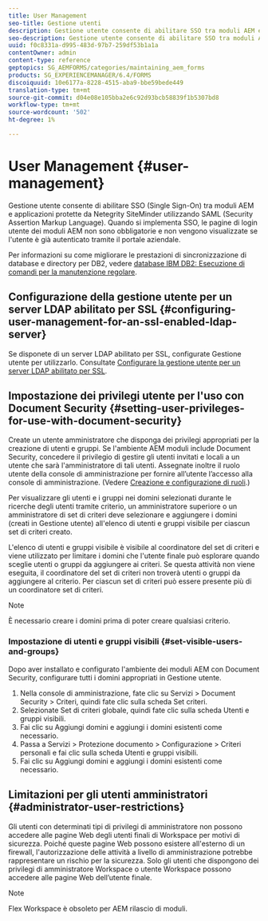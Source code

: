 ```yaml
---
title: User Management
seo-title: Gestione utenti
description: Gestione utente consente di abilitare SSO tra moduli AEM e applicazioni protette da Netegrity SiteMinder utilizzando SAML. Questo documento fornisce ulteriori informazioni sulla gestione degli utenti.
seo-description: Gestione utente consente di abilitare SSO tra moduli AEM e applicazioni protette da Netegrity SiteMinder utilizzando SAML. Questo documento fornisce ulteriori informazioni sulla gestione degli utenti.
uuid: f0c8331a-d995-483d-97b7-259df53b1a1a
contentOwner: admin
content-type: reference
geptopics: SG_AEMFORMS/categories/maintaining_aem_forms
products: SG_EXPERIENCEMANAGER/6.4/FORMS
discoiquuid: 10e6177a-8228-4515-aba9-bbe59bede449
translation-type: tm+mt
source-git-commit: d04e08e105bba2e6c92d93bcb58839f1b5307bd8
workflow-type: tm+mt
source-wordcount: '502'
ht-degree: 1%

---
```



# User Management {#user-management}

Gestione utente consente di abilitare SSO (Single Sign-On) tra moduli AEM e applicazioni protette da Netegrity SiteMinder utilizzando SAML (Security Assertion Markup Language). Quando si implementa SSO, le pagine di login utente dei moduli AEM non sono obbligatorie e non vengono visualizzate se l&#39;utente è già autenticato tramite il portale aziendale.

Per informazioni su come migliorare le prestazioni di sincronizzazione di database e directory per DB2, vedere [database IBM DB2: Esecuzione di comandi per la manutenzione regolare](/help/forms/using/admin-help/ibm-db2-database-running-commands.md#ibm-db2-database-running-commands-for-regular-maintenance).

## Configurazione della gestione utente per un server LDAP abilitato per SSL {#configuring-user-management-for-an-ssl-enabled-ldap-server}

Se disponete di un server LDAP abilitato per SSL, configurate Gestione utente per utilizzarlo. Consultate [Configurare la gestione utente per un server LDAP abilitato per SSL](/help/forms/using/admin-help/configure-user-management-ssl-enabled.md#configure-user-management-for-an-ssl-enabled-ldap-server).

## Impostazione dei privilegi utente per l&#39;uso con Document Security {#setting-user-privileges-for-use-with-document-security}

Create un utente amministratore che disponga dei privilegi appropriati per la creazione di utenti e gruppi. Se l&#39;ambiente AEM moduli include Document Security, concedere il privilegio di gestire gli utenti invitati e locali a un utente che sarà l&#39;amministratore di tali utenti. Assegnate inoltre il ruolo utente della console di amministrazione per fornire all’utente l’accesso alla console di amministrazione. (Vedere [Creazione e configurazione di ruoli](/help/forms/using/admin-help/creating-configuring-roles.md#creating-and-configuring-roles).)

Per visualizzare gli utenti e i gruppi nei domini selezionati durante le ricerche degli utenti tramite criterio, un amministratore superiore o un amministratore di set di criteri deve selezionare e aggiungere i domini (creati in Gestione utente) all&#39;elenco di utenti e gruppi visibile per ciascun set di criteri creato.

L&#39;elenco di utenti e gruppi visibile è visibile al coordinatore del set di criteri e viene utilizzato per limitare i domini che l&#39;utente finale può esplorare quando sceglie utenti o gruppi da aggiungere ai criteri. Se questa attività non viene eseguita, il coordinatore del set di criteri non troverà utenti o gruppi da aggiungere al criterio. Per ciascun set di criteri può essere presente più di un coordinatore set di criteri.

>[!NOTE]
>
>È necessario creare i domini prima di poter creare qualsiasi criterio.

### Impostazione di utenti e gruppi visibili {#set-visible-users-and-groups}

Dopo aver installato e configurato l&#39;ambiente dei moduli AEM con Document Security, configurare tutti i domini appropriati in Gestione utente.

1. Nella console di amministrazione, fate clic su Servizi > Document Security > Criteri, quindi fate clic sulla scheda Set criteri.
1. Selezionate Set di criteri globale, quindi fate clic sulla scheda Utenti e gruppi visibili.
1. Fai clic su Aggiungi domini e aggiungi i domini esistenti come necessario.
1. Passa a Servizi > Protezione documento > Configurazione > Criteri personali e fai clic sulla scheda Utenti e gruppi visibili.
1. Fai clic su Aggiungi domini e aggiungi i domini esistenti come necessario.

## Limitazioni per gli utenti amministratori {#administrator-user-restrictions}

Gli utenti con determinati tipi di privilegi di amministratore non possono accedere alle pagine Web degli utenti finali di Workspace per motivi di sicurezza. Poiché queste pagine Web possono esistere all&#39;esterno di un firewall, l&#39;autorizzazione delle attività a livello di amministrazione potrebbe rappresentare un rischio per la sicurezza. Solo gli utenti che dispongono dei privilegi di amministratore Workspace o utente Workspace possono accedere alle pagine Web dell’utente finale.

>[!NOTE]
>
>Flex Workspace è obsoleto per AEM rilascio di moduli.

